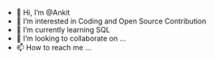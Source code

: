 - 👋 Hi, I’m @Ankit
- 👀 I’m interested in Coding and Open Source Contribution  
- 🌱 I’m currently learning SQL
- 💞️ I’m looking to collaborate on ...
- 📫 How to reach me ...

<!---
MonkAK/MonkAK is a ✨ special ✨ repository because its `README.md` (this file) appears on your GitHub profile.
You can click the Preview link to take a look at your changes.
--->
